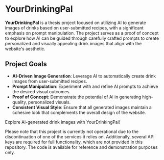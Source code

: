 # YourDrinkingPal

**YourDrinkingPal** is a thesis project focused on utilizing AI to generate images of drinks based on user-submitted recipes, with a significant emphasis on prompt manipulation. The project serves as a proof of concept to explore how AI can be guided through carefully crafted prompts to create personalized and visually appealing drink images that align with the website's aesthetic.

## Project Goals

- **AI-Driven Image Generation**: Leverage AI to automatically create drink images from user-submitted recipes.
- **Prompt Manipulation**: Experiment with and refine AI prompts to achieve the desired visual outcomes.
- **Proof of Concept**: Demonstrate the potential of AI in generating high-quality, personalized visuals.
- **Consistent Visual Style**: Ensure that all generated images maintain a cohesive look that complements the overall design of the website.

Explore AI-generated drink images with YourDrinkingPal!

Please note that this project is currently not operational due to the discontinuation of one of the services it relies on. Additionally, several API keys are required for full functionality, which are not provided in this repository. The code is available for reference and demonstration purposes only.
